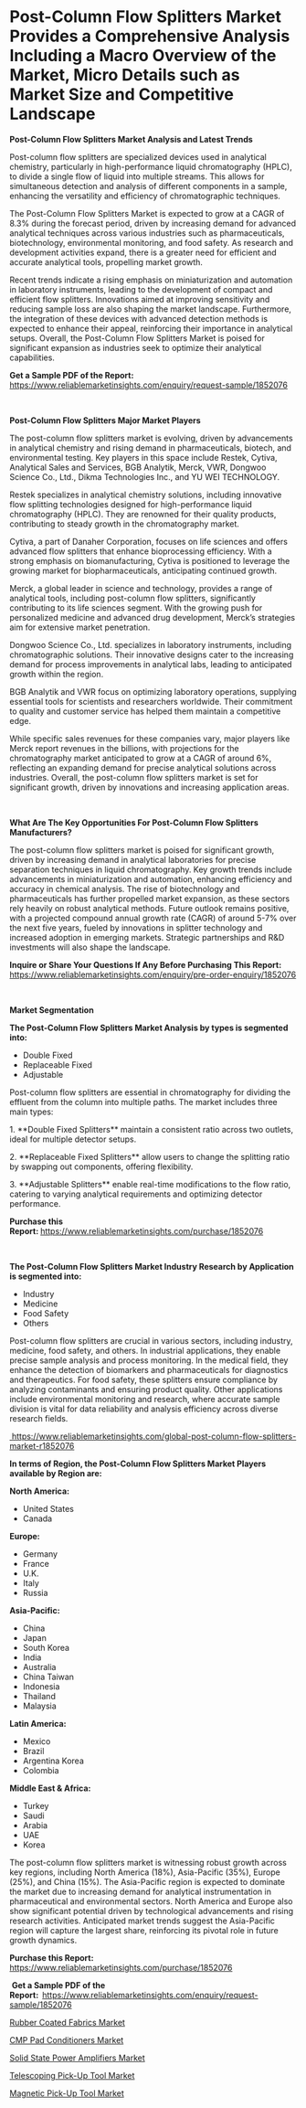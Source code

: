 <p><h1>Post-Column Flow Splitters Market Provides a Comprehensive Analysis Including a Macro Overview of the Market, Micro Details such as Market Size and Competitive Landscape</h1></p><p><strong>Post-Column Flow Splitters Market Analysis and Latest Trends</strong></p>
<p><p>Post-column flow splitters are specialized devices used in analytical chemistry, particularly in high-performance liquid chromatography (HPLC), to divide a single flow of liquid into multiple streams. This allows for simultaneous detection and analysis of different components in a sample, enhancing the versatility and efficiency of chromatographic techniques. </p><p>The Post-Column Flow Splitters Market is expected to grow at a CAGR of 8.3% during the forecast period, driven by increasing demand for advanced analytical techniques across various industries such as pharmaceuticals, biotechnology, environmental monitoring, and food safety. As research and development activities expand, there is a greater need for efficient and accurate analytical tools, propelling market growth.</p><p>Recent trends indicate a rising emphasis on miniaturization and automation in laboratory instruments, leading to the development of compact and efficient flow splitters. Innovations aimed at improving sensitivity and reducing sample loss are also shaping the market landscape. Furthermore, the integration of these devices with advanced detection methods is expected to enhance their appeal, reinforcing their importance in analytical setups. Overall, the Post-Column Flow Splitters Market is poised for significant expansion as industries seek to optimize their analytical capabilities.</p></p>
<p><strong>Get a Sample PDF of the Report:&nbsp;</strong> <a href="https://www.reliablemarketinsights.com/enquiry/request-sample/1852076?utm_campaign=1197&utm_medium=2&utm_source=Github&utm_content=ia&utm_term=18102024&utm_id=post-column-flow-splitters">https://www.reliablemarketinsights.com/enquiry/request-sample/1852076</a></p>
<p>&nbsp;</p>
<p><strong>Post-Column Flow Splitters Major Market Players</strong></p>
<p><p>The post-column flow splitters market is evolving, driven by advancements in analytical chemistry and rising demand in pharmaceuticals, biotech, and environmental testing. Key players in this space include Restek, Cytiva, Analytical Sales and Services, BGB Analytik, Merck, VWR, Dongwoo Science Co., Ltd., Dikma Technologies Inc., and YU WEI TECHNOLOGY.</p><p>Restek specializes in analytical chemistry solutions, including innovative flow splitting technologies designed for high-performance liquid chromatography (HPLC). They are renowned for their quality products, contributing to steady growth in the chromatography market. </p><p>Cytiva, a part of Danaher Corporation, focuses on life sciences and offers advanced flow splitters that enhance bioprocessing efficiency. With a strong emphasis on biomanufacturing, Cytiva is positioned to leverage the growing market for biopharmaceuticals, anticipating continued growth.</p><p>Merck, a global leader in science and technology, provides a range of analytical tools, including post-column flow splitters, significantly contributing to its life sciences segment. With the growing push for personalized medicine and advanced drug development, Merck’s strategies aim for extensive market penetration.</p><p>Dongwoo Science Co., Ltd. specializes in laboratory instruments, including chromatographic solutions. Their innovative designs cater to the increasing demand for process improvements in analytical labs, leading to anticipated growth within the region.</p><p>BGB Analytik and VWR focus on optimizing laboratory operations, supplying essential tools for scientists and researchers worldwide. Their commitment to quality and customer service has helped them maintain a competitive edge.</p><p>While specific sales revenues for these companies vary, major players like Merck report revenues in the billions, with projections for the chromatography market anticipated to grow at a CAGR of around 6%, reflecting an expanding demand for precise analytical solutions across industries. Overall, the post-column flow splitters market is set for significant growth, driven by innovations and increasing application areas.</p></p>
<p>&nbsp;</p>
<p><strong>What Are The Key Opportunities For Post-Column Flow Splitters Manufacturers?</strong></p>
<p><p>The post-column flow splitters market is poised for significant growth, driven by increasing demand in analytical laboratories for precise separation techniques in liquid chromatography. Key growth trends include advancements in miniaturization and automation, enhancing efficiency and accuracy in chemical analysis. The rise of biotechnology and pharmaceuticals has further propelled market expansion, as these sectors rely heavily on robust analytical methods. Future outlook remains positive, with a projected compound annual growth rate (CAGR) of around 5-7% over the next five years, fueled by innovations in splitter technology and increased adoption in emerging markets. Strategic partnerships and R&D investments will also shape the landscape.</p></p>
<p><strong>Inquire or Share Your Questions If Any Before Purchasing This Report:</strong> <a href="https://www.reliablemarketinsights.com/enquiry/pre-order-enquiry/1852076?utm_campaign=1197&utm_medium=2&utm_source=Github&utm_content=ia&utm_term=18102024&utm_id=post-column-flow-splitters">https://www.reliablemarketinsights.com/enquiry/pre-order-enquiry/1852076</a></p>
<p>&nbsp;</p>
<p><strong>Market Segmentation</strong></p>
<p><strong>The Post-Column Flow Splitters Market Analysis by types is segmented into:</strong></p>
<p><ul><li>Double Fixed</li><li>Replaceable Fixed</li><li>Adjustable</li></ul></p>
<p><p>Post-column flow splitters are essential in chromatography for dividing the effluent from the column into multiple paths. The market includes three main types: </p><p>1. **Double Fixed Splitters** maintain a consistent ratio across two outlets, ideal for multiple detector setups.</p><p>2. **Replaceable Fixed Splitters** allow users to change the splitting ratio by swapping out components, offering flexibility.</p><p>3. **Adjustable Splitters** enable real-time modifications to the flow ratio, catering to varying analytical requirements and optimizing detector performance.</p></p>
<p><strong>Purchase this Report:&nbsp;</strong><a href="https://www.reliablemarketinsights.com/purchase/1852076?utm_campaign=1197&utm_medium=2&utm_source=Github&utm_content=ia&utm_term=18102024&utm_id=post-column-flow-splitters">https://www.reliablemarketinsights.com/purchase/1852076</a></p>
<p>&nbsp;</p>
<p><strong>The Post-Column Flow Splitters Market Industry Research by Application is segmented into:</strong></p>
<p><ul><li>Industry</li><li>Medicine</li><li>Food Safety</li><li>Others</li></ul></p>
<p><p>Post-column flow splitters are crucial in various sectors, including industry, medicine, food safety, and others. In industrial applications, they enable precise sample analysis and process monitoring. In the medical field, they enhance the detection of biomarkers and pharmaceuticals for diagnostics and therapeutics. For food safety, these splitters ensure compliance by analyzing contaminants and ensuring product quality. Other applications include environmental monitoring and research, where accurate sample division is vital for data reliability and analysis efficiency across diverse research fields.</p></p>
<p><a href="https://www.reliablemarketinsights.com/global-post-column-flow-splitters-market-r1852076?utm_campaign=1197&utm_medium=2&utm_source=Github&utm_content=ia&utm_term=18102024&utm_id=post-column-flow-splitters">&nbsp;https://www.reliablemarketinsights.com/global-post-column-flow-splitters-market-r1852076</a></p>
<p><strong>In terms of Region, the Post-Column Flow Splitters Market Players available by Region are:</strong></p>
<p>
    <p> <strong> North America: </strong>
        <ul>
            <li>United States</li>
            <li>Canada</li>
        </ul>
        </p> 
    <p> <strong> Europe: </strong>
        <ul>
            <li>Germany</li>
            <li>France</li>
            <li>U.K.</li>
            <li>Italy</li>
            <li>Russia</li>
        </ul>
        </p> 
    <p> <strong> Asia-Pacific: </strong>
        <ul>
            <li>China</li>
            <li>Japan</li>
            <li>South Korea</li>
            <li>India</li>
            <li>Australia</li>
            <li>China Taiwan</li>
            <li>Indonesia</li>
            <li>Thailand</li>
            <li>Malaysia</li>
        </ul>
        </p> 
    <p> <strong> Latin America: </strong>
        <ul>
            <li>Mexico</li>
            <li>Brazil</li>
            <li>Argentina Korea</li>
            <li>Colombia</li>
        </ul>
        </p> 
    <p> <strong> Middle East & Africa: </strong>
        <ul>
            <li>Turkey</li>
            <li>Saudi</li>
            <li>Arabia</li>
            <li>UAE</li>
            <li>Korea</li>
        </ul>
    </p>
    </p>
<p><p>The post-column flow splitters market is witnessing robust growth across key regions, including North America (18%), Asia-Pacific (35%), Europe (25%), and China (15%). The Asia-Pacific region is expected to dominate the market due to increasing demand for analytical instrumentation in pharmaceutical and environmental sectors. North America and Europe also show significant potential driven by technological advancements and rising research activities. Anticipated market trends suggest the Asia-Pacific region will capture the largest share, reinforcing its pivotal role in future growth dynamics.</p></p>
<p><strong>Purchase this Report: </strong><a href="https://www.reliablemarketinsights.com/purchase/1852076?utm_campaign=1197&utm_medium=2&utm_source=Github&utm_content=ia&utm_term=18102024&utm_id=post-column-flow-splitters">https://www.reliablemarketinsights.com/purchase/1852076</a></p>
<p>&nbsp;<strong>Get a Sample PDF of the Report:&nbsp;&nbsp;</strong><a href="https://www.reliablemarketinsights.com/enquiry/request-sample/1852076?utm_campaign=1197&utm_medium=2&utm_source=Github&utm_content=ia&utm_term=18102024&utm_id=post-column-flow-splitters">https://www.reliablemarketinsights.com/enquiry/request-sample/1852076</a></p>
<p><strong></strong></p>
<p><p><a href="https://www.linkedin.com/pulse/strategic-forecast-rubber-coated-fabrics-market-growth-trends-7bmwf?utm_campaign=1197&utm_medium=2&utm_source=Github&utm_content=ia&utm_term=18102024&utm_id=post-column-flow-splitters">Rubber Coated Fabrics Market</a></p><p><a href="https://www.linkedin.com/pulse/future-trends-global-cmp-pad-conditioners-market-insights-analysis-wakgc?utm_campaign=1197&utm_medium=2&utm_source=Github&utm_content=ia&utm_term=18102024&utm_id=post-column-flow-splitters">CMP Pad Conditioners Market</a></p><p><a href="https://www.linkedin.com/pulse/solid-state-power-amplifiers-market-outlook-share-analysis-rkbfc?utm_campaign=1197&utm_medium=2&utm_source=Github&utm_content=ia&utm_term=18102024&utm_id=post-column-flow-splitters">Solid State Power Amplifiers Market</a></p><p><a href="https://github.com/prosalinda88/Market-Research-Report-List-6/blob/main/telescoping-pick-up-tool-market.md?utm_campaign=1197&utm_medium=2&utm_source=Github&utm_content=ia&utm_term=18102024&utm_id=post-column-flow-splitters">Telescoping Pick-Up Tool Market</a></p><p><a href="https://github.com/NorbertYates/Market-Research-Report-List-7/blob/main/magnetic-pick-up-tool-market.md?utm_campaign=1197&utm_medium=2&utm_source=Github&utm_content=ia&utm_term=18102024&utm_id=post-column-flow-splitters">Magnetic Pick-Up Tool Market</a></p></p>